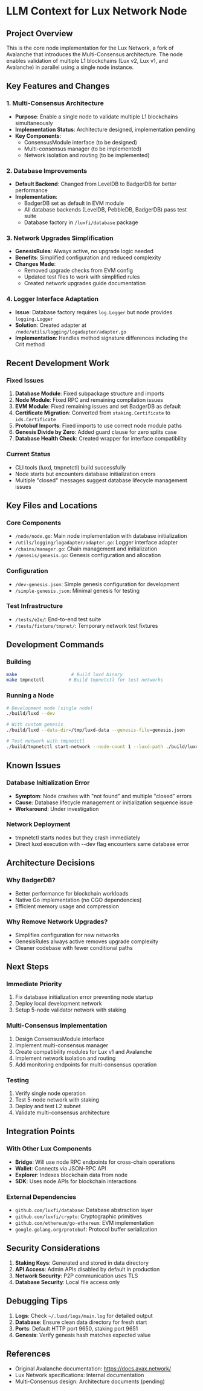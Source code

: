 # LLM Context for Lux Network Node

## Project Overview

This is the core node implementation for the Lux Network, a fork of Avalanche that introduces the Multi-Consensus architecture. The node enables validation of multiple L1 blockchains (Lux v2, Lux v1, and Avalanche) in parallel using a single node instance.

## Key Features and Changes

### 1. Multi-Consensus Architecture
- **Purpose**: Enable a single node to validate multiple L1 blockchains simultaneously
- **Implementation Status**: Architecture designed, implementation pending
- **Key Components**:
  - ConsensusModule interface (to be designed)
  - Multi-consensus manager (to be implemented)
  - Network isolation and routing (to be implemented)

### 2. Database Improvements
- **Default Backend**: Changed from LevelDB to BadgerDB for better performance
- **Implementation**: 
  - BadgerDB set as default in EVM module
  - All database backends (LevelDB, PebbleDB, BadgerDB) pass test suite
  - Database factory in `/luxfi/database` package

### 3. Network Upgrades Simplification
- **GenesisRules**: Always active, no upgrade logic needed
- **Benefits**: Simplified configuration and reduced complexity
- **Changes Made**:
  - Removed upgrade checks from EVM config
  - Updated test files to work with simplified rules
  - Created network upgrades guide documentation

### 4. Logger Interface Adaptation
- **Issue**: Database factory requires `log.Logger` but node provides `logging.Logger`
- **Solution**: Created adapter at `/node/utils/logging/logadapter/adapter.go`
- **Implementation**: Handles method signature differences including the Crit method

## Recent Development Work

### Fixed Issues
1. **Database Module**: Fixed subpackage structure and imports
2. **Node Module**: Fixed RPC and remaining compilation issues
3. **EVM Module**: Fixed remaining issues and set BadgerDB as default
4. **Certificate Migration**: Converted from `staking.Certificate` to `ids.Certificate`
5. **Protobuf Imports**: Fixed imports to use correct node module paths
6. **Genesis Divide by Zero**: Added guard clause for zero splits case
7. **Database Health Check**: Created wrapper for interface compatibility

### Current Status
- CLI tools (luxd, tmpnetctl) build successfully
- Node starts but encounters database initialization errors
- Multiple "closed" messages suggest database lifecycle management issues

## Key Files and Locations

### Core Components
- `/node/node.go`: Main node implementation with database initialization
- `/utils/logging/logadapter/adapter.go`: Logger interface adapter
- `/chains/manager.go`: Chain management and initialization
- `/genesis/genesis.go`: Genesis configuration and allocation

### Configuration
- `/dev-genesis.json`: Simple genesis configuration for development
- `/simple-genesis.json`: Minimal genesis for testing

### Test Infrastructure
- `/tests/e2e/`: End-to-end test suite
- `/tests/fixture/tmpnet/`: Temporary network test fixtures

## Development Commands

### Building
```bash
make                    # Build luxd binary
make tmpnetctl         # Build tmpnetctl for test networks
```

### Running a Node
```bash
# Development mode (single node)
./build/luxd --dev

# With custom genesis
./build/luxd --data-dir=/tmp/luxd-data --genesis-file=genesis.json

# Test network with tmpnetctl
./build/tmpnetctl start-network --node-count 1 --luxd-path ./build/luxd
```

## Known Issues

### Database Initialization Error
- **Symptom**: Node crashes with "not found" and multiple "closed" errors
- **Cause**: Database lifecycle management or initialization sequence issue
- **Workaround**: Under investigation

### Network Deployment
- tmpnetctl starts nodes but they crash immediately
- Direct luxd execution with --dev flag encounters same database error

## Architecture Decisions

### Why BadgerDB?
- Better performance for blockchain workloads
- Native Go implementation (no CGO dependencies)
- Efficient memory usage and compression

### Why Remove Network Upgrades?
- Simplifies configuration for new networks
- GenesisRules always active removes upgrade complexity
- Cleaner codebase with fewer conditional paths

## Next Steps

### Immediate Priority
1. Fix database initialization error preventing node startup
2. Deploy local development network
3. Setup 5-node validator network with staking

### Multi-Consensus Implementation
1. Design ConsensusModule interface
2. Implement multi-consensus manager
3. Create compatibility modules for Lux v1 and Avalanche
4. Implement network isolation and routing
5. Add monitoring endpoints for multi-consensus operation

### Testing
1. Verify single node operation
2. Test 5-node network with staking
3. Deploy and test L2 subnet
4. Validate multi-consensus architecture

## Integration Points

### With Other Lux Components
- **Bridge**: Will use node RPC endpoints for cross-chain operations
- **Wallet**: Connects via JSON-RPC API
- **Explorer**: Indexes blockchain data from node
- **SDK**: Uses node APIs for blockchain interactions

### External Dependencies
- `github.com/luxfi/database`: Database abstraction layer
- `github.com/luxfi/crypto`: Cryptographic primitives
- `github.com/ethereum/go-ethereum`: EVM implementation
- `google.golang.org/protobuf`: Protocol buffer serialization

## Security Considerations

1. **Staking Keys**: Generated and stored in data directory
2. **API Access**: Admin APIs disabled by default in production
3. **Network Security**: P2P communication uses TLS
4. **Database Security**: Local file access only

## Debugging Tips

1. **Logs**: Check `~/.luxd/logs/main.log` for detailed output
2. **Database**: Ensure clean data directory for fresh start
3. **Ports**: Default HTTP port 9650, staking port 9651
4. **Genesis**: Verify genesis hash matches expected value

## References

- Original Avalanche documentation: https://docs.avax.network/
- Lux Network specifications: Internal documentation
- Multi-Consensus design: Architecture documents (pending)